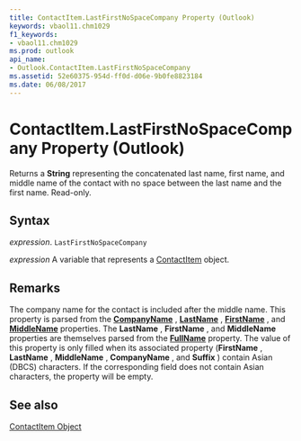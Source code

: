```yaml
---
title: ContactItem.LastFirstNoSpaceCompany Property (Outlook)
keywords: vbaol11.chm1029
f1_keywords:
- vbaol11.chm1029
ms.prod: outlook
api_name:
- Outlook.ContactItem.LastFirstNoSpaceCompany
ms.assetid: 52e60375-954d-ff0d-d06e-9b0fe8823184
ms.date: 06/08/2017
---
```



# ContactItem.LastFirstNoSpaceCompany Property (Outlook)

Returns a  **String** representing the concatenated last name, first name, and middle name of the contact with no space between the last name and the first name. Read-only.


## Syntax

 _expression_. `LastFirstNoSpaceCompany`

 _expression_ A variable that represents a [ContactItem](./Outlook.ContactItem.md) object.


## Remarks

The company name for the contact is included after the middle name. This property is parsed from the  **[CompanyName](Outlook.ContactItem.CompanyName.md)** , **[LastName](Outlook.ContactItem.LastName.md)** , **[FirstName](Outlook.ContactItem.FirstName.md)** , and **[MiddleName](Outlook.ContactItem.MiddleName.md)** properties. The **LastName** , **FirstName** , and **MiddleName** properties are themselves parsed from the **[FullName](Outlook.ContactItem.FullName.md)** property. The value of this property is only filled when its associated property (**FirstName** , **LastName** , **MiddleName** , **CompanyName** , and **Suffix** ) contain Asian (DBCS) characters. If the corresponding field does not contain Asian characters, the property will be empty.


## See also


[ContactItem Object](Outlook.ContactItem.md)

